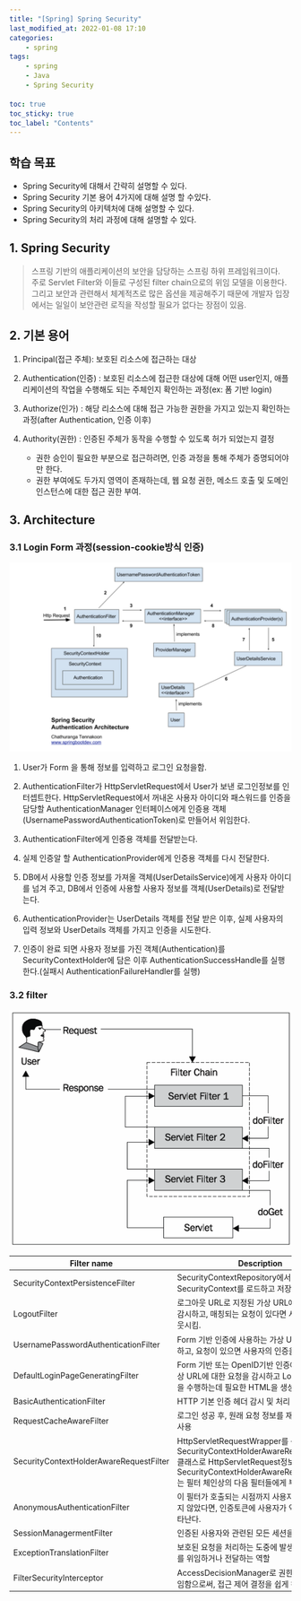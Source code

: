 ```yaml
---
title: "[Spring] Spring Security"
last_modified_at: 2022-01-08 17:10
categories:
    - spring
tags:
    - spring
    - Java
    - Spring Security

toc: true
toc_sticky: true
toc_label: "Contents"
---
```


## 학습 목표

* Spring Security에 대해서 간략히 설명할 수 있다.
* Spring Security 기본 용어 4가지에 대해 설명 할 수있다.
* Spring Security의 아키텍처에 대해 설명할 수 있다.
* Spring Security의 처리 과정에 대해 설명할 수 있다.


## 1. Spring Security

> 스프링 기반의 애플리케이션의 보안을 담당하는 스프링 하위 프레임워크이다. <br>
주로 Servlet Filter와 이들로 구성된 filter chain으로의 위임 모델을 이용한다.<br>
그리고 보안과 관련해서 체계적츠로 많은 옵션을 제공해주기 때문에 개발자 입장에서는 일일이 보안관련 로직을 작성할 필요가 없다는 장점이 있음.

## 2. 기본 용어

1. Principal(접근 주체): 보호된 리소스에 접근하는 대상
2. Authentication(인증) : 보호된 리소스에 접근한 대상에 대해 어떤 user인지, 애플리케이션의 작업을 수행해도 되는 주체인지 확인하는 과정(ex: 폼 기반 login) 
3. Authorize(인가) : 해당 리소스에 대해 접근 가능한 권한을 가지고 있는지 확인하는 과정(after Authentication, 인증 이후)
4. Authority(권한) : 인증된 주체가 동작을 수행할 수 있도록 허가 되었는지 결정

    * 권한 승인이 필요한 부분으로 접근하려면, 인증 과정을 통해 주체가 증명되어야만 한다.
    * 권한 부여에도 두가지 영역이 존재하는데, 웹 요청 권한, 메소드 호출 및 도메인 인스턴스에 대한 접근 권한 부여.

## 3. Architecture

### 3.1 Login Form 과정(session-cookie방식 인증)

![spring-security-authentication-architecture.png](/assets/img/spring/spring-security-authentication-architecture.png)

1. User가 Form 을 통해 정보를 입력하고 로그인 요청을함.
2. AuthenticationFilter가 HttpServletRequest에서 User가 보낸 로그인정보를 인터셉트한다. HttpServletRequest에서 꺼내온 사용자 아이디와 패스워드를 인증을 담당할 AuthenticationManager 인터페이스에게 인증용 객체(UsernamePasswordAuthenticationToken)로 만들어서 위임한다. 

3. AuthenticationFilter에게 인증용 객체를 전달받는다.

4. 실제 인증알 할 AuthenticationProvider에게 인증용 객체를 다시 전달한다.

5. DB에서 사용할 인증 정보를 가져올 객체(UserDetailsService)에게 사용자 아이디를 넘겨 주고, DB에서 인증에 사용할 사용자 정보를 객체(UserDetails)로 전달받는다.

6. AuthenticationProvider는 UserDetails 객체를 전달 받은 이후, 실제 사용자의 입력 정보와 UserDetails 객체를 가지고 인증을 시도한다.

7. 인증이 완료 되면 사용자 정보를 가진 객체(Authentication)를 SecurityContextHolder에 담은 이후 AuthenticationSuccessHandle를 실행한다.(실패시 AuthenticationFailureHandler를 실행)

### 3.2 filter

![spring-security-authentication-architecture.png](/assets/img/spring/spring-security-filters.png)

|Filter name| Description
|--|--
|SecurityContextPersistenceFilter|SecurityContextRepository에서 SecurityContext를 로드하고 저장하는 일을 담당
|LogoutFilter|로그아웃 URL로 지정된 가상 URL에 대한 요청을 감시하고, 매칭되는 요청이 있다면 사용자를 로그아웃시킴.
|UsernamePasswordAuthenticationFilter|Form 기반 인증에 사용하는 가상 URL요청을 감시하고, 요청이 있으면 사용자의 인증을 진행
|DefaultLoginPageGeneratingFilter|Form 기반 또는 OpenID기반 인증에 사용하는 가상 URL에 대한 요청을 감시하고 Login Form 기능을 수행하는데 필요한 HTML을 생성
|BasicAuthenticationFilter|HTTP 기본 인증 헤더 감시 및 처리
|RequestCacheAwareFilter | 로그인 성공 후, 원래 요청 정보를 재구성 하기 위해 사용
|SecurityContextHolderAwareRequestFilter | HttpServletRequestWrapper를 상속한 SecurityContextHolderAwareRequestWapper 클래스로 HttpServletRequest정보를 감싼다. SecurityContextHolderAwareRequestWapper는 필터 체인상의 다음 필터들에게 부가정보 제공
|AnonymousAuthenticationFilter|이 필터가 호출되는 시점까지 사용자 정보가 인증되지 않았다면, 인증토큰에 사용자가 익명 사용자로 나타난다.
|SessionManagermentFilter|인증된 사용자와 관련된 모든 세션을 추적한다.
|ExceptionTranslationFilter|보호된 요청을 처리하는 도중에 발생할 수 있는 예외를 위임하거나 전달하는 역할
|FilterSecurityInterceptor|AccessDecisionManager로 권한부여 처리를 위임함으로써, 접근 제어 결정을 쉽게 해준다.

